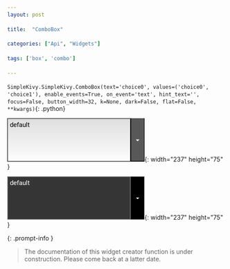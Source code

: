 ```yaml
---
layout: post

title:  "ComboBox"

categories: ["Api", "Widgets"]

tags: ['box', 'combo']

---
```

`SimpleKivy.SimpleKivy.ComboBox(text='choice0', values=('choice0', 'choice1'), enable_events=True, on_event='text', hint_text='', focus=False, button_width=32, k=None, dark=False, flat=False, **kwargs)`{: .python}


![ComboBox.png](assets/img/docs/ComboBox.png){: width="237" height="75" }

![ComboBox.2.png](assets/img/docs/ComboBox.2.png){: width="237" height="75" }


{: .prompt-info }

> The documentation of this widget creator function is under construction. Please come back at a latter date.

